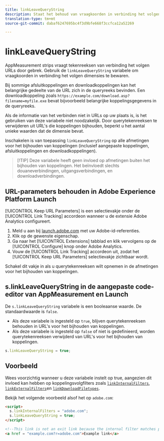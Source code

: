```yaml
---
title: linkLeaveQueryString
description: Staat het behoud van vraagkoorden in verbinding het volgen dimensies toe.
translation-type: tm+mt
source-git-commit: dabaf6247695bc4f3d9bfe668f3ccfca12a52269

---
```



# linkLeaveQueryString

AppMeasurement strips vraagt tekenreeksen van verbinding het volgen URLs door gebrek. Gebruik de `linkLeaveQueryString` variabele om vraagkoorden in verbinding het volgen dimensies te bewaren.

Bij sommige afsluitkoppelingen en downloadkoppelingen kan het belangrijke gedeelte van de URL zich in de queryreeks bevinden. Een downloadkoppeling zoals `https://example.com/download.asp?filename=myfile.exe` bevat bijvoorbeeld belangrijke koppelingsgegevens in de queryreeks.

Als de informatie van het verbinden niet in URLs op uw plaats is, is het gebruiken van deze variabele niet noodzakelijk. Door querytekenreeksen te verwijderen uit URL&#39;s die koppelingen bijhouden, beperkt u het aantal unieke waarden dat de dimensie bevat.

Inschakelen is van toepassing `linkLeaveQueryString` op alle afmetingen voor het bijhouden van koppelingen (inclusief aangepaste koppelingen, afsluitkoppelingen en downloadkoppelingen).

>[!TIP] Deze variabele heeft geen invloed op afmetingen buiten het bijhouden van koppelingen. Het beïnvloedt slechts douaneverbindingen, uitgangsverbindingen, en downloadverbindingen.

## URL-parameters behouden in Adobe Experience Platform Launch

[!UICONTROL Keep URL Parameters] is een selectievakje onder de [!UICONTROL Link Tracking] accordeon wanneer u de extensie Adobe Analytics configureert.

1. Meld u aan bij [launch.adobe.com](https://launch.adobe.com) met uw Adobe-id-referenties.
2. Klik op de gewenste eigenschap.
3. Ga naar het [!UICONTROL Extensions] tabblad en klik vervolgens op de [!UICONTROL Configure] knop onder Adobe Analytics.
4. Vouw de [!UICONTROL Link Tracking] accordeon uit, zodat het [!UICONTROL Keep URL Parameters] selectievakje zichtbaar wordt.

Schakel dit vakje in als u querytekenreeksen wilt opnemen in de afmetingen voor het bijhouden van koppelingen.

## s.linkLeaveQueryString in de aangepaste code-editor van AppMeasurement en Launch

De `s.linkLeaveQueryString` variabele is een booleaanse waarde. De standaardwaarde is `false`.

* Als deze variabele is ingesteld op `true`, blijven querytekenreeksen behouden in URL&#39;s voor het bijhouden van koppelingen.
* Als deze variabele is ingesteld op `false` of niet is gedefinieerd, worden querytekenreeksen verwijderd van URL&#39;s voor het bijhouden van koppelingen.

```js
s.linkLeaveQueryString = true;
```

## Voorbeeld

Wees voorzichtig wanneer u deze variabele instelt op true, aangezien dit invloed kan hebben op koppelingsvolgfilters zoals [`linkInternalFilters`](linkinternalfilters.md), [`linkExternalFilters`](linkexternalfilters.md)en [`linkDownloadFiletypes`](linkdownloadfiletypes.md).

Bekijk het volgende voorbeeld alsof het op `adobe.com`:

```html
<script>
  s.linkInternalFilters = "adobe.com";
  s.linkLeaveQueryString = true;
</script>

<!--This link is not an exit link because the internal filter matches part of the query string -->
<a href = "example.com?r=adobe.com">Example link</a>
```
